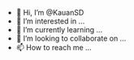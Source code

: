 - 👋 Hi, I’m @KauanSD
- 👀 I’m interested in ...
- 🌱 I’m currently learning ...
- 💞️ I’m looking to collaborate on ...
- 📫 How to reach me ...

<!---
KauanSD/KauanSD is a ✨ special ✨ repository because its `README.md` (this file) appears on your GitHub profile.
You can click the Preview link to take a look at your changes.
--->
